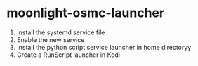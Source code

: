 # moonlight-osmc-launcher
1. Install the systemd service file
2. Enable the new service
3. Install the python script service launcher in home directoryy
4. Create a RunScript launcher in Kodi

